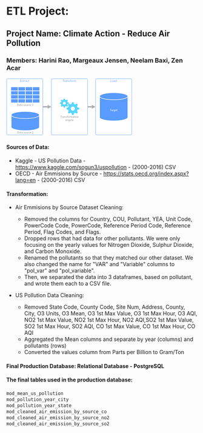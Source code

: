 # ETL Project:
## Project Name: Climate Action - Reduce Air Pollution
### Members: Harini Rao, Margeaux Jensen, Neelam Baxi, Zen Acar

![ETL.png](images/ETL.png)


#### Sources of Data:
-	Kaggle - US Pollution Data - https://www.kaggle.com/sogun3/uspollution -  (2000-2016) CSV 
-	OECD - Air Emmisions by Source - https://stats.oecd.org/index.aspx?lang=en - (2000-2016) CSV

	
#### Transformation:
-	Air Emmisions by Source Dataset Cleaning:
	-	Removed the columns for Country, COU, Pollutant, YEA, Unit Code, PowerCode Code, PowerCode, Reference 			Period Code, Reference Period, Flag Codes, and Flags. 
	-	Dropped rows that had data for other pollutants. We were only focusing on the yearly values for Nitrogen Dioxide, 			Sulphur Dioxide, and Carbon Monoxide.
	-	Renamed the pollutants so that they matched our other dataset. We also changed the name for "VAR" and "Variable" columns to "pol_var" and "pol_variable". 
	-	Then, we separated the data into 3 dataframes, based on pollutant, and wrote them each to a CSV file. 


-	US Pollution Data Cleaning:
	-	Removed State Code, County Code, Site Num, Address, County, City, O3 Units, O3 Mean, O3 1st Max Value, O3 1st Max Hour, 		O3 AQI, NO2 1st Max Value, NO2 1st Max Hour, NO2 AQI,SO2 1st Max Value, SO2 1st Max Hour, SO2 AQI, CO 1st Max Value, CO 		1st Max Hour, CO AQI
	-	Aggregated the Mean columns and separate by year (columns) and pollutants (rows)
	- 	Converted the values column from Parts per Billion to Gram/Ton

#### Final Production Database: Relational Database - PostgreSQL

#### The final tables used in the production database:
	mod_mean_us_pollution
	mod_pollution_year_city
	mod_pollution_year_state
	mod_cleaned_air_emission_by_source_co
	mod_cleaned_air_emission_by_source_no2
	mod_cleaned_air_emission_by_source_so2
